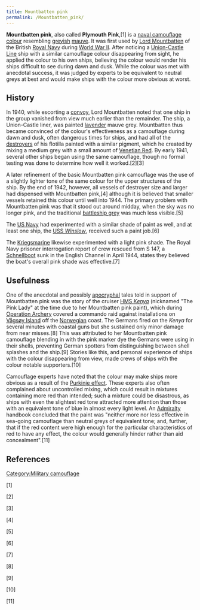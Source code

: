```yaml
---
title: Mountbatten pink
permalink: /Mountbatten_pink/
---
```


**Mountbatten pink**, also called **Plymouth Pink**,[1] is a [naval
camouflage](/Ship_camouflage "wikilink") [colour](/colour "wikilink")
resembling [greyish](/grey "wikilink") [mauve](/mauve "wikilink"). It
was first used by [Lord Mountbatten](/Louis_Mountbatten "wikilink") of
the British [Royal Navy](/Royal_Navy "wikilink") during [World War
II](/World_War_II "wikilink"). After noticing a [Union-Castle
Line](/Union-Castle_Line "wikilink") ship with a similar camouflage
colour disappearing from sight, he applied the colour to his own ships,
believing the colour would render his ships difficult to see during dawn
and dusk. While the colour was met with anecdotal success, it was judged
by experts to be equivalent to neutral greys at best and would make
ships with the colour more obvious at worst.

## History

In 1940, while escorting a [convoy](/convoy "wikilink"), Lord
Mountbatten noted that one ship in the group vanished from view much
earlier than the remainder. The ship, a Union-Castle liner, was painted
[lavender](/lavender_(color) "wikilink") mauve grey. Mountbatten thus
became convinced of the colour's effectiveness as a camouflage during
dawn and dusk, often dangerous times for ships, and had all of the
[destroyers](/destroyer "wikilink") of his flotilla painted with a
similar pigment, which he created by mixing a medium grey with a small
amount of [Venetian Red](/Venetian_Red "wikilink"). By early 1941,
several other ships began using the same camouflage, though no formal
testing was done to determine how well it worked.[2][3]

A later refinement of the basic Mountbatten pink camouflage was the use
of a slightly lighter tone of the same colour for the upper structures
of the ship. By the end of 1942, however, all vessels of destroyer size
and larger had dispensed with Mountbatten pink,[4] although it is
believed that smaller vessels retained this colour until well into 1944.
The primary problem with Mountbatten pink was that it stood out around
midday, when the sky was no longer pink, and the traditional [battleship
grey](/battleship_grey "wikilink") was much less visible.[5]

The [US Navy](/US_Navy "wikilink") had experimented with a similar shade
of paint as well, and at least one ship, the [USS
*Winslow*](/USS_Winslow_(DD-359) "wikilink"), received such a paint
job.[6]

The [Kriegsmarine](/Kriegsmarine "wikilink") likewise experimented with
a light pink shade. The Royal Navy prisoner interrogation report of crew
rescued from S 147, a [Schnellboot](/Schnellboot "wikilink") sunk in the
English Channel in April 1944, states they believed the boat's overall
pink shade was effective.[7]

## Usefulness

One of the anecdotal and possibly [apocryphal](/apocryphal "wikilink")
tales told in support of Mountbatten pink was the story of the cruiser
[HMS *Kenya*](/HMS_Kenya "wikilink") (nicknamed "The Pink Lady" at the
time due to her Mountbatten pink paint), which during [Operation
Archery](/Operation_Archery "wikilink") covered a commando raid against
installations on [Vågsøy Island](/Vågsøy "wikilink") off the
[Norwegian](/Norway "wikilink") coast. The Germans fired on the *Kenya*
for several minutes with coastal guns but she sustained only minor
damage from near misses.[8] This was attributed to her Mountbatten pink
camouflage blending in with the pink marker dye the Germans were using
in their shells, preventing German spotters from distinguishing between
shell splashes and the ship.[9] Stories like this, and personal
experience of ships with the colour disappearing from view, made crews
of ships with the colour notable supporters.[10]

Camouflage experts have noted that the colour may make ships more
obvious as a result of the [Purkinje
effect](/Purkinje_effect "wikilink"). These experts also often
complained about uncontrolled mixing, which could result in mixtures
containing more red than intended; such a mixture could be disastrous,
as ships with even the slightest red tone attracted more attention than
those with an equivalent tone of blue in almost every light level. An
[Admiralty](/Admiralty "wikilink") handbook concluded that the paint was
"neither more nor less effective in sea-going camouflage than neutral
greys of equivalent tone; and, further, that if the red content were
high enough for the particular characteristics of red to have any
effect, the colour would generally hinder rather than aid
concealment".[11]

## References

[Category:Military camouflage](/Category:Military_camouflage "wikilink")

[1]

[2]

[3]

[4]

[5]

[6]

[7]

[8]

[9]

[10]

[11]